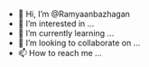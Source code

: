 
- 👋 Hi, I’m @Ramyaanbazhagan
- 👀 I’m interested in ...
- 🌱 I’m currently learning ...
- 💞️ I’m looking to collaborate on ...
- 📫 How to reach me ...

<!---
Ramyaanbazhagan/Ramyaanbazhagan is a ✨ special ✨ repository because its `README.md` (this file) appears on your GitHub profile.
You can click the Preview link to take a look at your changes.
--->






